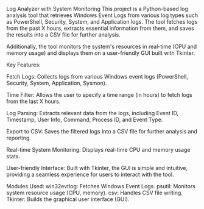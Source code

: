 Log Analyzer with System Monitoring
This project is a Python-based log analysis tool that retrieves Windows Event Logs from various log types such as PowerShell, Security, System, and Application logs. The tool fetches logs from the past X hours, extracts essential information from them, and saves the results into a CSV file for further analysis.

Additionally, the tool monitors the system's resources in real-time (CPU and memory usage) and displays them on a user-friendly GUI built with Tkinter.

Key Features:

Fetch Logs: Collects logs from various Windows event logs (PowerShell, Security, System, Application, Sysmon).

Time Filter: Allows the user to specify a time range (in hours) to fetch logs from the last X hours.

Log Parsing: Extracts relevant data from the logs, including Event ID, Timestamp, User Info, Command, Process ID, and Event Type.

Export to CSV: Saves the filtered logs into a CSV file for further analysis and reporting.

Real-time System Monitoring: Displays real-time CPU and memory usage stats.

User-friendly Interface: Built with Tkinter, the GUI is simple and intuitive, providing a seamless experience for users to interact with the tool.

Modules Used:
win32evtlog: Fetches Windows Event Logs.
psutil: Monitors system resource usage (CPU, memory).
csv: Handles CSV file writing.
Tkinter: Builds the graphical user interface (GUI).
